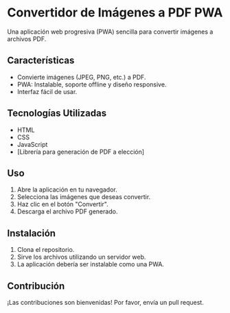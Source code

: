
# Convertidor de Imágenes a PDF PWA

Una aplicación web progresiva (PWA) sencilla para convertir imágenes a archivos PDF.

## Características

*   Convierte imágenes (JPEG, PNG, etc.) a PDF.
*   PWA: Instalable, soporte offline y diseño responsive.
*   Interfaz fácil de usar.

## Tecnologías Utilizadas

*   HTML
*   CSS
*   JavaScript
*   [Librería para generación de PDF a elección]

## Uso

1.  Abre la aplicación en tu navegador.
2.  Selecciona las imágenes que deseas convertir.
3.  Haz clic en el botón "Convertir".
4.  Descarga el archivo PDF generado.

## Instalación

1.  Clona el repositorio.
2.  Sirve los archivos utilizando un servidor web.
3.  La aplicación debería ser instalable como una PWA.

## Contribución

¡Las contribuciones son bienvenidas! Por favor, envía un pull request.
